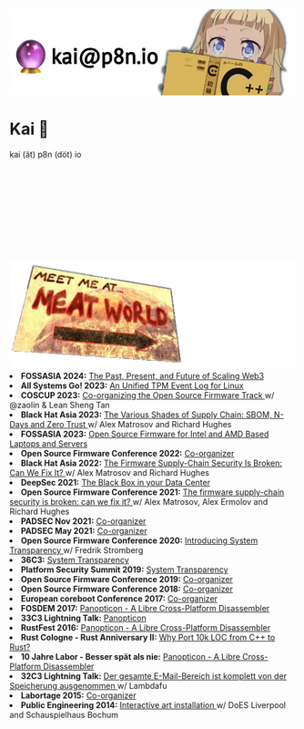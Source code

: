 <body>
<picture>
    <img alt="Me irl" src="img/nene.png">
</picture>

<div style="width: 830px; height: 249px; background-image: url('https://raw.githubusercontent.com/flanfly/flanfly/master/img/nene.png'); background-size: contain;">
    <h1 class="title">Kai 🔮</h1>
    <span class="mail">kai (ät) p8n (döt) io</span>
</div>

<picture>
    <img alt="Meet me at Meat World" src="img/meet-me.png">
</picture>

<li>
    <b>FOSSASIA 2024:</b>
    <a href="https://youtu.be/cgzCf9WbgZY?t=159">
        The Past, Present, and Future of Scaling Web3
    </a>
</li>
<li>
    <b>All Systems Go! 2023:</b>
    <a href="https://cfp.all-systems-go.io/all-systems-go-2023/talk/HGMV9U/">
        An Unified TPM Event Log for Linux
    </a>
</li>
<li>
    <b>COSCUP 2023:</b>
    <a href="https://coscup.org/2023/en/landing">
        Co-organizing the Open Source Firmware Track
    </a>
    w/ @zaolin & Lean Sheng Tan
</li>
<li>
    <b>Black Hat Asia 2023:</b>
    <a href="https://www.blackhat.com/asia-23/briefings/schedule/index.html#the-various-shades-of-supply-chain-sbom-n-days-and-zero-trust-31253">
        The Various Shades of Supply Chain: SBOM, N-Days and Zero Trust
    </a>
    w/ Alex Matrosov and Richard Hughes
</li>
<li>
    <b>FOSSASIA 2023:</b>
    <a href="https://eventyay.com/e/7cfe0771/session/8032">
        Open Source Firmware for Intel and AMD Based Laptops and Servers
    </a>
</li>
<li>
    <b>Open Source Firmware Conference 2022:</b>
    <a href="https://osfc.io/archive/2022/">
        Co-organizer
    </a>
</li>
<li>
    <b>Black Hat Asia 2022:</b>
    <a href="https://www.blackhat.com/asia-22/briefings/schedule/#the-firmware-supply-chain-security-is-broken-can-we-fix-it-26175">
        The Firmware Supply-Chain Security Is Broken: Can We Fix It?
    </a>
    w/ Alex Matrosov and Richard Hughes
</li>
<li>
    <b>DeepSec 2021:</b>
    <a href="https://web.archive.org/web/20211206145845/https://deepsec.net/speaker.html#PSLOT524">
        The Black Box in your Data Center
    </a>
</li>
<li>
    <b>Open Source Firmware Conference 2021:</b>
    <a href="https://www.osfc.io/2021/talks/the-firmware-supply-chain-security-is-broken-can-we-fix-it/">
        The firmware supply-chain security is broken: can we fix it?
    </a>
    w/ Alex Matrosov, Alex Ermolov and Richard Hughes
</li>
<li>
    <b>PADSEC Nov 2021:</b>
    <a href="https://www.padsec.com/">
        Co-organizer
    </a>
</li>
<li>
    <b>PADSEC May 2021:</b>
    <a href="https://hopin.com/events/padsec#schedule">
        Co-organizer
    </a>
</li>
<li>
    <b>Open Source Firmware Conference 2020:</b>
    <a href="https://www.osfc.io/2019/talks/introducing-system-transparency/">
        Introducing System Transparency
    </a>
    w/ Fredrik Stromberg
</li>
<li>
    <b>36C3:</b>
    <a href="https://media.ccc.de/v/36c3-139-system-transparency">
        System Transparency
    </a>
</li>
<li>
    <b>Platform Security Summit 2019:</b>
    <a href="https://www.platformsecuritysummit.com/2019/">
        System Transparency
    </a>
</li>
<li>
    <b>Open Source Firmware Conference 2019:</b>
    <a href="https://osfc.io/archive/2019/">
        Co-organizer
    </a>
</li>
<li>
    <b>Open Source Firmware Conference 2018:</b>
    <a href="https://osfc.io/archive/2018/">
        Co-organizer
    </a>
</li>
<li>
    <b>European coreboot Conference 2017:</b>
    <a href="https://ecc2017.com/">
        Co-organizer
    </a>
</li>
<li>
    <b>FOSDEM 2017:</b>
    <a href="https://archive.fosdem.org/2017/schedule/event/panopticon/">
        Panopticon - A Libre Cross-Platform Disassembler
    </a>
</li>
<li>
    <b>33C3 Lightning Talk:</b>
    <a href="https://events.ccc.de/congress/2016/wiki/Lightning:Panopticon">
        Panopticon
    </a>
</li>
<li>
    <b>RustFest 2016:</b>
    <a href="https://2016.rustfest.eu/schedule/">
        Panopticon - A Libre Cross-Platform Disassembler
    </a>
</li>
<li>
    <b>Rust Cologne - Rust Anniversary II:</b>
    <a href="https://rust.cologne/2016/06/06/rust-anniversary-part-2.html">
        Why Port 10k LOC from C++ to Rust?
    </a>
</li>
<li>
    <b>10 Jahre Labor - Besser spät als nie:</b>
    <a href="https://wiki.das-labor.org/w/10_Jahre_Labor_-_Besser_sp%C3%A4t,_als_nie">
        Panopticon - A Libre Cross-Platform Disassembler
    </a>
</li>
<li>
    <b>32C3 Lightning Talk:</b>
    <a href="https://events.ccc.de/congress/2015/wiki/Lightning:Der_gesamte_E-Mail-Bereich_ist_komplett_von_der_Speicherung_ausgenommen">
        Der gesamte E-Mail-Bereich ist komplett von der Speicherung ausgenommen
    </a>
    w/ Lambdafu
</li>
<li>
    <b>Labortage 2015:</b>
    <a href="https://wiki.das-labor.org/w/Labortage_2015">
        Co-organizer
    </a>
</li>
<li>
    <b>Public Engineering 2014:</b>
    <a href="https://cheapjack.github.io/2014/06/18/publicengineering-is-a-response-to-bochum-in-the">
        Interactive art installation
    </a>
    w/ DoES Liverpool and Schauspielhaus Bochum
</li>

</body>
